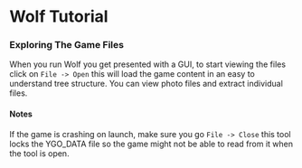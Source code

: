 # Wolf Tutorial

### Exploring The Game Files
When you run Wolf you get presented with a GUI, to start viewing the files click on ``File -> Open`` this
will load the game content in an easy to understand tree structure. You can view photo files and extract
individual files. 


#### Notes
If the game is crashing on launch, make sure you go ``File -> Close`` this tool locks the YGO_DATA file
so the game might not be able to read from it when the tool is open.